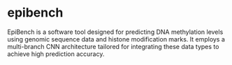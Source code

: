 # epibench
EpiBench is a software tool designed for predicting DNA methylation levels using genomic sequence data and histone modification marks. It employs a multi-branch CNN architecture tailored for integrating these data types to achieve high prediction accuracy.
